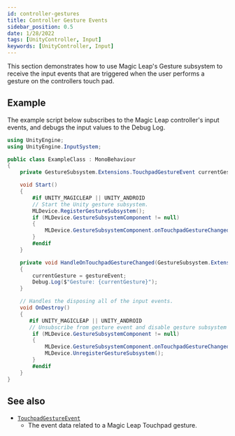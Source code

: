 ```yaml
---
id: controller-gestures
title: Controller Gesture Events
sidebar_position: 0.5
date: 1/28/2022
tags: [UnityController, Input]
keywords: [UnityController, Input]
---
```


This section demonstrates how to use Magic Leap's Gesture subsystem to  receive the input events that are triggered when the user performs a gesture on the controllers touch pad.


## Example

The example script below subscribes to the Magic Leap controller's input events, and debugs the input values to the Debug Log.

```csharp showLineNumbers
using UnityEngine;
using UnityEngine.InputSystem;

public class ExampleClass : MonoBehaviour
{
    private GestureSubsystem.Extensions.TouchpadGestureEvent currentGesture;

    void Start()
    {
        #if UNITY_MAGICLEAP || UNITY_ANDROID
        // Start the Unity gesture subsystem.
        MLDevice.RegisterGestureSubsystem();
        if (MLDevice.GestureSubsystemComponent != null)
        {
            MLDevice.GestureSubsystemComponent.onTouchpadGestureChanged += this.HandleOnTouchpadGestureChanged;
        }
        #endif
    }

    private void HandleOnTouchpadGestureChanged(GestureSubsystem.Extensions.TouchpadGestureEvent gestureEvent)
    {
        currentGesture = gestureEvent;
        Debug.Log($"Gesture: {currentGesture}");
    }

    // Handles the disposing all of the input events.
    void OnDestroy()
    {
       #if UNITY_MAGICLEAP || UNITY_ANDROID
       // Unsubscribe from gesture event and disable gesture subsystem
        if (MLDevice.GestureSubsystemComponent != null)
        {
            MLDevice.GestureSubsystemComponent.onTouchpadGestureChanged -= this.HandleOnTouchpadGestureChanged;
            MLDevice.UnregisterGestureSubsystem();
        }
        #endif
    }
}
```

## See also

- [`TouchpadGestureEvent`](/versioned_docs/version-02-Aug-2023/unity-api/api/UnityEngine.XR.MagicLeap/GestureSubsystem/Extensions/UnityEngine.XR.MagicLeap.GestureSubsystem.Extensions.TouchpadGestureEvent/)
  - The event data related to a Magic Leap Touchpad gesture.
  

